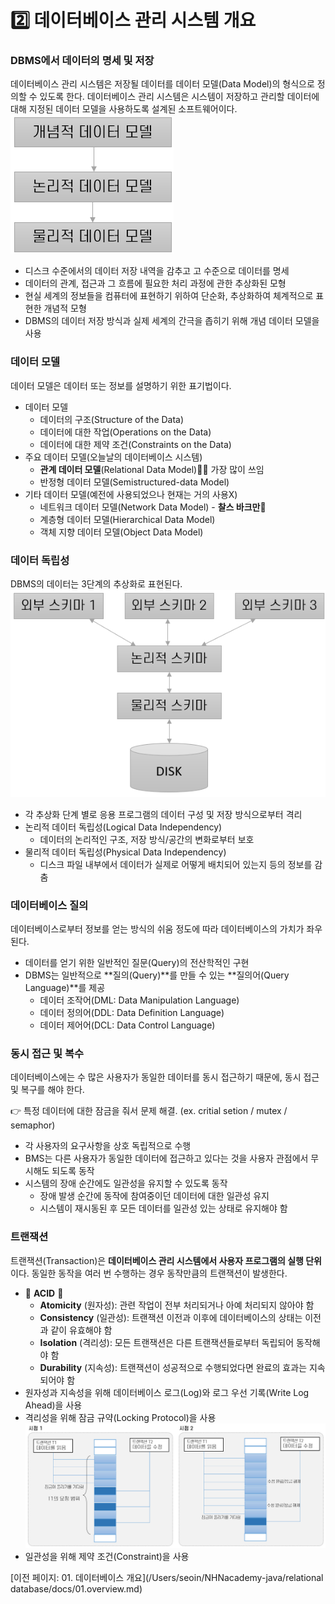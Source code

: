 # 2️⃣ 데이터베이스 관리 시스템 개요
### DBMS에서 데이터의 명세 및 저장
데이터베이스 관리 시스템은 저장될 데이터를 데이터 모델(Data Model)의 형식으로 정의할 수 있도록 한다. 데이터베이스 관리 시스템은 시스템이 저장하고 관리할 데이터에 대해 지정된 데이터 모델을 사용하도록 설계된 소프트웨어이다.
<img src="config/image03.png">
- 디스크 수준에서의 데이터 저장 내역을 감추고 고 수준으로 데이터를 명세
- 데이터의 관계, 접근과 그 흐름에 필요한 처리 과정에 관한 추상화된 모형
- 현실 세계의 정보들을 컴퓨터에 표현하기 위하여 단순화, 추상화하여 체계적으로 표현한 개념적 모형
- DBMS의 데이터 저장 방식과 실제 세계의 간극을 좁히기 위해 개념 데이터 모델을 사용

### 데이터 모델
데이터 모델은 데이터 또는 정보를 설명하기 위한 표기법이다.
- 데이터 모델
  - 데이터의 구조(Structure of the Data)
  - 데이터에 대한 작업(Operations on the Data)
  - 데이터에 대한 제약 조건(Constraints on the Data)
- 주요 데이터 모델(오늘날의 데이터베이스 시스템)
  - **관계 데이터 모델**(Relational Data Model)👍🏻 가장 많이 쓰임
  - 반정형 데이터 모델(Semistructured-data Model)
- 기타 데이터 모델(예전에 사용되었으나 현재는 거의 사용X)
  - 네트워크 데이터 모델(Network Data Model) - **찰스 바크만🎩**
  - 계층형 데이터 모델(Hierarchical Data Model)
  - 객체 지향 데이터 모델(Object Data Model)

### 데이터 독립성
DBMS의 데이터는 3단계의 추상화로 표현된다.
<img src="config/image04.png">
- 각 추상화 단계 별로 응용 프로그램의 데이터 구성 및 저장 방식으로부터 격리
- 논리적 데이터 독립성(Logical Data Independency)
  - 데이터의 논리적인 구조, 저장 방식/공간의 변화로부터 보호
- 물리적 데이터 독립성(Physical Data Independency)
  - 디스크 파일 내부에서 데이터가 실제로 어떻게 배치되어 있는지 등의 정보를 감춤

### 데이터베이스 질의
데이터베이스로부터 정보를 얻는 방식의 쉬움 정도에 따라 데이터베이스의 가치가 좌우된다.
- 데이터를 얻기 위한 일반적인 질문(Query)의 전산학적인 구현
- DBMS는 일반적으로 **질의(Query)**를 만들 수 있는 **질의어(Query Language)**를 제공
  - 데이터 조작어(DML: Data Manipulation Language)
  - 데이터 정의어(DDL: Data Definition Language)
  - 데이터 제어어(DCL: Data Control Language)

### 동시 접근 및 복수
데이터베이스에는 수 많은 사용자가 동일한 데이터를 동시 접근하기 때문에, 동시 접근 및 복구를 해야 한다.

👉 특정 데이터에 대한 잠금을 줘서 문제 해결. (ex. critial setion / mutex / semaphor)
- 각 사용자의 요구사항을 상호 독립적으로 수행
- BMS는 다른 사용자가 동일한 데이터에 접근하고 있다는 것을 사용자 관점에서 무시해도 되도록 동작
- 시스템의 장애 순간에도 일관성을 유지할 수 있도록 동작
  - 장애 발생 순간에 동작에 참여중이던 데이터에 대한 일관성 유지 
  - 시스템이 재시동된 후 모든 데이터를 일관성 있는 상태로 유지해야 함

### 트랜잭션
트랜잭션(Transaction)은 **데이터베이스 관리 시스템에서 사용자 프로그램의 실행 단위**이다. 
동일한 동작을 여러 번 수행하는 경우 동작만큼의 트랜잭션이 발생한다.
- 🌟 **ACID** 🌟
  - **Atomicity** (원자성): 
  관련 작업이 전부 처리되거나 아예 처리되지 않아야 함 
  - **Consistency** (일관성): 
  트랜잭션 이전과 이후에 데이터베이스의 상태는 이전과 같이 유효해야 함
  - **Isolation** (격리성): 
  모든 트랜잭션은 다른 트랜잭션들로부터 독립되어 동작해야 함
  - **Durability** (지속성): 
  트랜잭션이 성공적으로 수행되었다면 완료의 효과는 지속되어야 함
- 원자성과 지속성을 위해 데이터베이스 로그(Log)와 로그 우선 기록(Write Log Ahead)을 사용
- 격리성을 위해 잠금 규약(Locking Protocol)을 사용
  <img src="./config/image06.png">
- 일관성을 위해 제약 조건(Constraint)을 사용






[이전 페이지: 01. 데이터베이스 개요](/Users/seoin/NHNacademy-java/relational database/docs/01.overview.md)